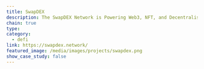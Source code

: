 ```yaml
---
title: SwapDEX
description: The SwapDEX Network is Powering Web3, NFT, and Decentralised Finance Applications While Connecting Major Blockchains With Fast, Secure and Near-Zero Fees.
chain: true
type:
category:
  - defi
link: https://swapdex.network/
featured_image: /media/images/projects/swapdex.png
show_case_study: false
---
```

